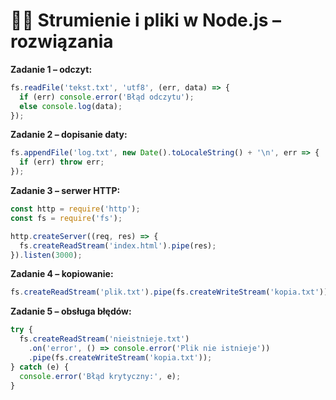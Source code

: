 # 👩‍🏫 Strumienie i pliki w Node.js – rozwiązania

**Zadanie 1 – odczyt:**  
```js
fs.readFile('tekst.txt', 'utf8', (err, data) => {
  if (err) console.error('Błąd odczytu');
  else console.log(data);
});
```

**Zadanie 2 – dopisanie daty:**  
```js
fs.appendFile('log.txt', new Date().toLocaleString() + '\n', err => {
  if (err) throw err;
});
```

**Zadanie 3 – serwer HTTP:**  
```js
const http = require('http');
const fs = require('fs');

http.createServer((req, res) => {
  fs.createReadStream('index.html').pipe(res);
}).listen(3000);
```

**Zadanie 4 – kopiowanie:**  
```js
fs.createReadStream('plik.txt').pipe(fs.createWriteStream('kopia.txt'));
```

**Zadanie 5 – obsługa błędów:**  
```js
try {
  fs.createReadStream('nieistnieje.txt')
    .on('error', () => console.error('Plik nie istnieje'))
    .pipe(fs.createWriteStream('kopia.txt'));
} catch (e) {
  console.error('Błąd krytyczny:', e);
}
```


